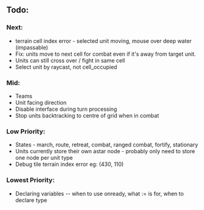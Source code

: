 ## Todo:

### Next:
* terrain cell index error - selected unit moving, mouse over deep water (impassable)
* Fix: units move to next cell for combat even if it's away from target unit.
* Units can still cross over / fight in same cell
* Select unit by raycast, not cell_occupied

### Mid:
* Teams
* Unit facing direction
* Disable interface during turn processing
* Stop units backtracking to centre of grid when in combat

### Low Priority:
* States - march, route, retreat, combat, ranged combat, fortify, stationary
* Units currently store their own astar node - probably only need to store one node per unit type
* Debug tile terrain index error eg: (430, 110)

### Lowest Priority:
* Declaring variables -- when to use onready, what := is for, when to declare type
